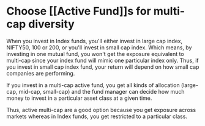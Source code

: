 # Choose [[Active Fund]]s for multi-cap diversity

When you invest in Index funds, you'll either invest in large cap index, NIFTY50, 100 or 200, or you'll invest in small cap index. Which means, by investing in one mutual fund, you won't get the exposure equivalent to multi-cap since your index fund will mimic one particular index only. Thus, if you invest in small cap index fund, your return will depend on how small cap companies are performing. 

If you invest in a multi-cap active fund, you get all kinds of allocation (large-cap, mid-cap, small-cap) and the fund manager can decide how much money to invest in a particular asset class at a given time. 

Thus, active multi-cap are a good option because you get exposure across markets whereas in Index funds, you get restricted to a particular class.